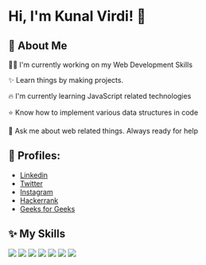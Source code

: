 
# Hi, I'm Kunal Virdi! 👋


## 🚀 About Me

👩‍💻 I'm currently working on my Web Development Skills

✨ Learn things by making projects.

🔥 I'm currently learning JavaScript related technologies

⭐ Know how to implement various data structures in code

💬 Ask me about web related things. Always ready for help



## 🔗 Profiles:

- [Linkedin](https://www.linkedin.com/in/kunal-virdi-b51a431b2/)
- [Twitter](https://twitter.com/kunalvirdi07)
- [Instagram](https://www.instagram.com/_mr_kunal7/?hl=en)
- [Hackerrank](https://www.hackerrank.com/mr_kunal07)
- [Geeks for Geeks](https://auth.geeksforgeeks.org/user/virdikunal1/profile)



## ✨ My Skills

<img src="https://img.shields.io/badge/HTML5-E34F26?style=for-the-badge&logo=html5&logoColor=white"/>  <img src="https://img.shields.io/badge/CSS-239120?&style=for-the-badge&logo=css3&logoColor=white"/>  <img src="https://img.shields.io/badge/JavaScript-F7DF1E?style=for-the-badge&logo=javascript&logoColor=black"/> <img src="https://img.shields.io/badge/C%2B%2B-00599C?style=for-the-badge&logo=c%2B%2B&logoColor=white"/> <img src="https://img.shields.io/badge/Tailwind_CSS-38B2AC?style=for-the-badge&logo=tailwind-css&logoColor=white"/>
<img src="https://img.shields.io/badge/React-20232A?style=for-the-badge&logo=react&logoColor=61DAFB"/> <img src="https://img.shields.io/badge/Netlify-00C7B7?style=for-the-badge&logo=netlify&logoColor=white"/>
